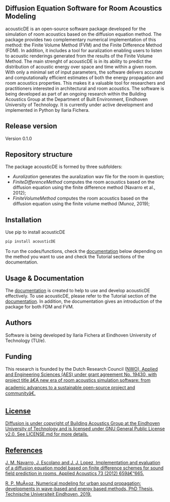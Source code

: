 ﻿## Diffusion Equation Software for Room Acoustics Modeling
acousticDE is an open-source software package developed for the simulation of room acoustics based on the diffusion equation method. The package provides two complementary numerical implementation of this method: the Finite Volume Method (FVM) and the Finite Difference Method (FDM). In addition, it includes a tool for auralization enabling users to listen to acoustic renderings generated from the results of the Finite Volume Method. The main strenght of acousticDE is in its ability to predict the distribution of acoustic energy over space and time within a given room. With only a minimal set of input parameters, the software delivers accurate and computationally efficient estimates of both the energy propagation and room acoustics properties. This makes it a valuable tool for researchers and practitioners interested in architectural and room acoustics. The software is being developed as part of an ongoing research within the Building Acoustics Group at the Department of Built Environment, Eindhoven University of Technology. It is currently under active development and implemented in Python by Ilaria Fichera. 

## Release version
Version 0.1.0

## Repository structure
The package acousticDE is formed by three subfolders: 
+ _Auralization_ generates the auralization wav file for the room in question;
+ _FiniteDifferenceMethod_ computes the room acoustics based on the diffusion equation using the finite difference method (Navarro et al., 2012);
+ _FiniteVolumeMethod_ computes the room acoustics based on the diffusion equation using the finite volume method (Munoz, 2019);

## Installation
Use pip to install acousticDE

```bash 
pip install acousticDE
```

To run the codes/functions, check the [documentation](https://building-acoustics-tu-eindhoven.github.io/acousticDE/) below depending on the method you want to use and check the Tutorial sections of the documentation.

## Usage & Documentation
The [documentation](https://building-acoustics-tu-eindhoven.github.io/acousticDE/) is created to help to use and develop acousticDE effectively. To use acousticDE, please refer to the Tutorial section of the [documentation](https://building-acoustics-tu-eindhoven.github.io/acousticDE/). In addition, the documentation gives an introduction of the package for both FDM and FVM.

## Authors
Software is being developed by Ilaria Fichera at Eindhoven University of Technology (TU/e). 

## Funding
This research is founded by the Dutch Research Council (<u>[NWO](https://www.nwo.nl/projecten/19430)), Applied and Engineering Sciences (AES) under grant agreement No. 19430, with project title â€A new era of room acoustics simulation software: from academic advances to a sustainable open-source project and communityâ€.

## License
Diffusion is under copyright of Building Acoustics Group at the Eindhoven University of Technology and is licensed under GNU General Public License v2.0. See LICENSE.md for more details.

## References
J. M. Navarro, J. Escolano and J. J. Lopez, Implementation and evaluation of a diffusion equation model based on finite difference schemes for sound field prediction in rooms, Applied Acoustics 73 (2012) 659â€“665.

R. P. MuÃ±oz, Numerical modeling for urban sound propagation: developments in wave-based and energy based methods, PhD Thesis, Technische Universiteit Eindhoven, 2019.

